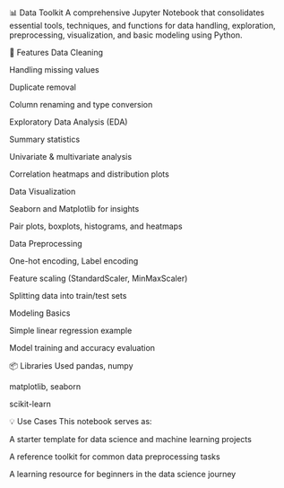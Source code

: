 📊 Data Toolkit
A comprehensive Jupyter Notebook that consolidates essential tools, techniques, and functions for data handling, exploration, preprocessing, visualization, and basic modeling using Python.

🔧 Features
Data Cleaning

Handling missing values

Duplicate removal

Column renaming and type conversion

Exploratory Data Analysis (EDA)

Summary statistics

Univariate & multivariate analysis

Correlation heatmaps and distribution plots

Data Visualization

Seaborn and Matplotlib for insights

Pair plots, boxplots, histograms, and heatmaps

Data Preprocessing

One-hot encoding, Label encoding

Feature scaling (StandardScaler, MinMaxScaler)

Splitting data into train/test sets

Modeling Basics

Simple linear regression example

Model training and accuracy evaluation

📦 Libraries Used
pandas, numpy

matplotlib, seaborn

scikit-learn

💡 Use Cases
This notebook serves as:

A starter template for data science and machine learning projects

A reference toolkit for common data preprocessing tasks

A learning resource for beginners in the data science journey
